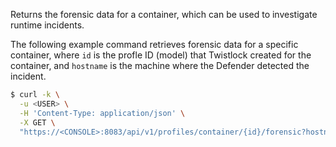 Returns the forensic data for a container, which can be used to investigate runtime incidents.

The following example command retrieves forensic data for a specific container, where `id` is the profle ID (model) that Twistlock created for the container, and `hostname` is the machine where the Defender detected the incident.

```bash
$ curl -k \
  -u <USER> \
  -H 'Content-Type: application/json' \
  -X GET \
  "https://<CONSOLE>:8083/api/v1/profiles/container/{id}/forensic?hostname={hostname}"
```
